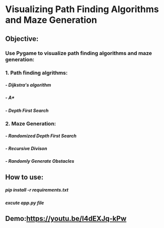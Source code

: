 # Visualizing Path Finding Algorithms and Maze Generation

## Objective:
### Use Pygame to visualize path finding algorithms and maze generation:

### 1. Path finding algrithms:
##### - Dijkstra's algorithm
##### - A*
##### - Depth First Search

### 2. Maze Generation:
##### - Randomized Depth First Search
##### - Recursive Divison
##### - Randomly Generate Obstacles

## How to use:
##### pip install -r requirements.txt
##### excute app.py file

## Demo:https://youtu.be/I4dEXJq-kPw

